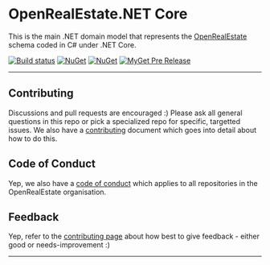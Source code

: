 

# OpenRealEstate.NET Core

This is the main .NET domain model that represents the [OpenRealEstate](https://https://github.com/OpenRealEstate/OpenRealEstate) schema coded in C# under .NET Core.

[![Build status](https://ci.appveyor.com/api/projects/status/w3spu5y2l7phpv6i/branch/master?svg=true)](https://ci.appveyor.com/project/PureKrome/openrealestate-net-core) [![NuGet](https://img.shields.io/nuget/v/OpenRealEstate.Core.svg)](https://www.nuget.org/packages/OpenRealEstate.Core) [![NuGet](https://img.shields.io/nuget/dt/OpenRealEstate.Core.svg)](https://www.nuget.org/packages/OpenRealEstate.Core) [![MyGet Pre Release](https://img.shields.io/myget/openrealestate-net/vpre/OpenRealEstate.Core.svg)]()

---

## Contributing

Discussions and pull requests are encouraged :) Please ask all general questions in this repo or pick a specialized repo for specific, targetted issues. We also have a [contributing](https://github.com/OpenRealEstate/OpenRealEstate/blob/master/CONTRIBUTING.md) document which goes into detail about how to do this.

## Code of Conduct
Yep, we also have a [code of conduct](https://github.com/OpenRealEstate/OpenRealEstate/blob/master/CODE_OF_CONDUCT.md) which applies to all repositories in the OpenRealEstate organisation.

## Feedback
Yep, refer to the [contributing page](https://github.com/OpenRealEstate/OpenRealEstate/blob/master/CONTRIBUTING.md) about how best to give feedback - either good or needs-improvement :)

---
